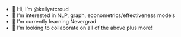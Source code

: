- 👋 Hi, I’m @kellyatcroud
- 👀 I’m interested in NLP, graph, econometrics/effectiveness models
- 🌱 I’m currently learning Nevergrad
- 💞️ I’m looking to collaborate on all of the above plus more!


<!---
kellyatcroud/kellyatcroud is a ✨ special ✨ repository because its `README.md` (this file) appears on your GitHub profile.
You can click the Preview link to take a look at your changes.
--->
